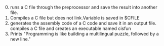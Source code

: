 0. runs a C file through the preprocessor and save the result into another file.
1. Compiles a C file but does not link.Variable is saved in $CFILE
1. generates the assembly code of a C code and save it in an output file.
compiles a C file and creates an executable named cisfun
4. Prints "Programming is like building a multilingual puzzle, followed by a new line."
